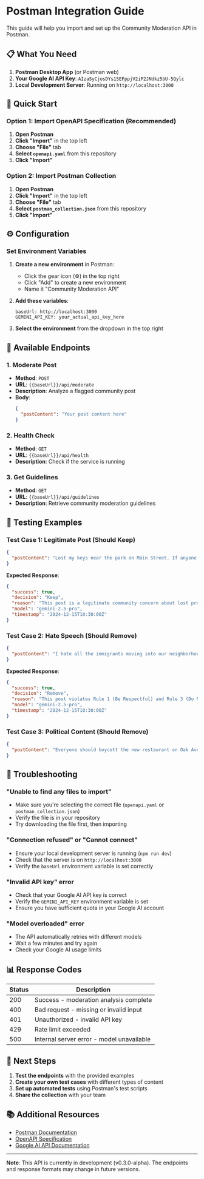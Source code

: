 # Postman Integration Guide

This guide will help you import and set up the Community Moderation API in Postman.

## 📋 What You Need

1. **Postman Desktop App** (or Postman web)
2. **Your Google AI API Key**: `AIzaSyCjosDYs15EFppjV2iP2JNdkz5bU-5Qylc`
3. **Local Development Server**: Running on `http://localhost:3000`

## 🚀 Quick Start

### Option 1: Import OpenAPI Specification (Recommended)

1. **Open Postman**
2. **Click "Import"** in the top left
3. **Choose "File"** tab
4. **Select `openapi.yaml`** from this repository
5. **Click "Import"**

### Option 2: Import Postman Collection

1. **Open Postman**
2. **Click "Import"** in the top left
3. **Choose "File"** tab
4. **Select `postman_collection.json`** from this repository
5. **Click "Import"**

## ⚙️ Configuration

### Set Environment Variables

1. **Create a new environment** in Postman:
   - Click the gear icon (⚙️) in the top right
   - Click "Add" to create a new environment
   - Name it "Community Moderation API"

2. **Add these variables**:
   ```
   baseUrl: http://localhost:3000
   GEMINI_API_KEY: your_actual_api_key_here
   ```

3. **Select the environment** from the dropdown in the top right

## 📡 Available Endpoints

### 1. Moderate Post
- **Method**: `POST`
- **URL**: `{{baseUrl}}/api/moderate`
- **Description**: Analyze a flagged community post
- **Body**:
  ```json
  {
    "postContent": "Your post content here"
  }
  ```

### 2. Health Check
- **Method**: `GET`
- **URL**: `{{baseUrl}}/api/health`
- **Description**: Check if the service is running

### 3. Get Guidelines
- **Method**: `GET`
- **URL**: `{{baseUrl}}/api/guidelines`
- **Description**: Retrieve community moderation guidelines

## 🧪 Testing Examples

### Test Case 1: Legitimate Post (Should Keep)
```json
{
  "postContent": "Lost my keys near the park on Main Street. If anyone finds them, please let me know. Thanks neighbors!"
}
```

**Expected Response**:
```json
{
  "success": true,
  "decision": "Keep",
  "reason": "This post is a legitimate community concern about lost property...",
  "model": "gemini-2.5-pro",
  "timestamp": "2024-12-15T10:30:00Z"
}
```

### Test Case 2: Hate Speech (Should Remove)
```json
{
  "postContent": "I hate all the immigrants moving into our neighborhood. They're ruining everything and should go back where they came from!"
}
```

**Expected Response**:
```json
{
  "success": true,
  "decision": "Remove",
  "reason": "This post violates Rule 1 (Be Respectful) and Rule 3 (Do Not Discriminate)...",
  "model": "gemini-2.5-pro",
  "timestamp": "2024-12-15T10:30:00Z"
}
```

### Test Case 3: Political Content (Should Remove)
```json
{
  "postContent": "Everyone should boycott the new restaurant on Oak Ave because the owner is a Democrat and supports liberal policies."
}
```

## 🔧 Troubleshooting

### "Unable to find any files to import"
- Make sure you're selecting the correct file (`openapi.yaml` or `postman_collection.json`)
- Verify the file is in your repository
- Try downloading the file first, then importing

### "Connection refused" or "Cannot connect"
- Ensure your local development server is running (`npm run dev`)
- Check that the server is on `http://localhost:3000`
- Verify the `baseUrl` environment variable is set correctly

### "Invalid API key" error
- Check that your Google AI API key is correct
- Verify the `GEMINI_API_KEY` environment variable is set
- Ensure you have sufficient quota in your Google AI account

### "Model overloaded" error
- The API automatically retries with different models
- Wait a few minutes and try again
- Check your Google AI usage limits

## 📊 Response Codes

| Status | Description |
|--------|-------------|
| 200 | Success - moderation analysis complete |
| 400 | Bad request - missing or invalid input |
| 401 | Unauthorized - invalid API key |
| 429 | Rate limit exceeded |
| 500 | Internal server error - model unavailable |

## 🎯 Next Steps

1. **Test the endpoints** with the provided examples
2. **Create your own test cases** with different types of content
3. **Set up automated tests** using Postman's test scripts
4. **Share the collection** with your team

## 📚 Additional Resources

- [Postman Documentation](https://learning.postman.com/)
- [OpenAPI Specification](https://swagger.io/specification/)
- [Google AI API Documentation](https://ai.google.dev/docs)

---

**Note**: This API is currently in development (v0.3.0-alpha). The endpoints and response formats may change in future versions. 